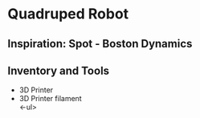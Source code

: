 # Quadruped Robot
## Inspiration: Spot - Boston Dynamics

## Inventory and Tools
<ul>
  <li>3D Printer</li>
  <li>3D Printer filament</li>
<-ul>

